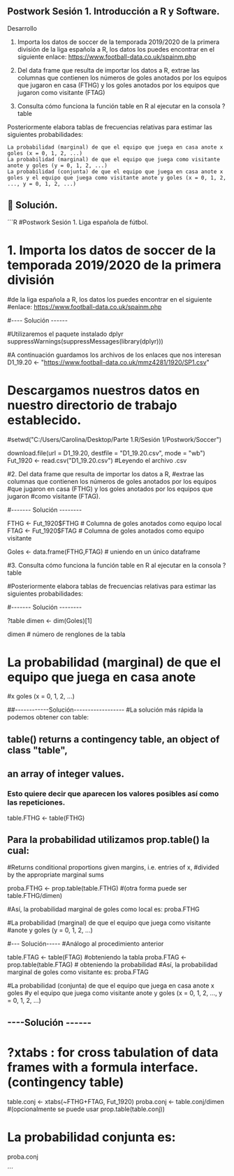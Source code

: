 ## Postwork Sesión 1. Introducción a R y Software.
Desarrollo


 1.   Importa los datos de soccer de la temporada 2019/2020 de la primera división de la liga española a R, los datos los puedes encontrar en el siguiente enlace: https://www.football-data.co.uk/spainm.php

 2.   Del data frame que resulta de importar los datos a R, extrae las columnas que contienen los números de goles anotados por los equipos que jugaron en casa (FTHG) y los goles anotados por los equipos que jugaron como visitante (FTAG)

 3.   Consulta cómo funciona la función table en R al ejecutar en la consola ?table

Posteriormente elabora tablas de frecuencias relativas para estimar las siguientes probabilidades:

    La probabilidad (marginal) de que el equipo que juega en casa anote x goles (x = 0, 1, 2, ...)
    La probabilidad (marginal) de que el equipo que juega como visitante anote y goles (y = 0, 1, 2, ...)
    La probabilidad (conjunta) de que el equipo que juega en casa anote x goles y el equipo que juega como visitante anote y goles (x = 0, 1, 2, ..., y = 0, 1, 2, ...)

## :pushpin: Solución.
 ´´´R
 #Postwork Sesión 1. Liga española de fútbol.



# 1. Importa los datos de soccer de la temporada 2019/2020 de la primera división
#de la liga española a R, los datos los puedes encontrar en el siguiente 
#enlace: https://www.football-data.co.uk/spainm.php

#---- Solución ------

#Utilizaremos el paquete instalado dplyr
suppressWarnings(suppressMessages(library(dplyr)))

#A continuación guardamos los archivos de los enlaces que nos interesan
D1_19.20 <- "https://www.football-data.co.uk/mmz4281/1920/SP1.csv"
  
# Descargamos nuestros datos en nuestro directorio de trabajo establecido.
#setwd("C:/Users/Carolina/Desktop/Parte 1.R/Sesión 1/Postwork/Soccer")

download.file(url = D1_19.20, destfile = "D1_19.20.csv", mode = "wb")
Fut_1920 <- read.csv("D1_19.20.csv") #Leyendo el archivo .csv


#2. Del data frame que resulta de importar los datos a R, 
#extrae las columnas que contienen los números de goles anotados por los equipos 
#que jugaron en casa (FTHG) y los goles anotados por los equipos que jugaron 
#como visitante (FTAG).

#------- Solución -------- 

FTHG <- Fut_1920$FTHG # Columna de goles anotados como equipo local
FTAG <- Fut_1920$FTAG # Columna de goles anotados como equipo visitante

Goles <- data.frame(FTHG,FTAG) # uniendo en un único dataframe



#3. Consulta cómo funciona la función table en R al ejecutar en la consola ?table

#Posteriormente elabora tablas de frecuencias relativas para estimar las siguientes probabilidades:

#------- Solución -------- 

?table
dimen <- dim(Goles)[1]

dimen # número de renglones de la tabla 

#  La probabilidad (marginal) de que el equipo que juega en casa anote 
#x goles (x = 0, 1, 2, ...)


##------------Solución------------------
#La solución más rápida la podemos obtener con table:
## table() returns a contingency table, an object of class "table",
## an array of integer values. 
### Esto quiere decir que aparecen los valores posibles así como las repeticiones.

table.FTHG <- table(FTHG)

## Para la probabilidad utilizamos prop.table() la cual:
#Returns conditional proportions given margins, i.e. entries of x, 
#divided by the appropriate marginal sums

proba.FTHG <- prop.table(table.FTHG) #(otra forma puede ser table.FTHG/dimen)

#Así, la probabilidad marginal de goles como local es:
proba.FTHG 


#La probabilidad (marginal) de que el equipo que juega como visitante 
#anote y goles (y = 0, 1, 2, ...)

#--- Solución-----
#Análogo al procedimiento anterior 

table.FTAG <- table(FTAG) #obteniendo la tabla 
proba.FTAG <- prop.table(table.FTAG) # obteniendo la probabilidad
#Así, la probabilidad marginal de goles como visitante es:
proba.FTAG

#La probabilidad (conjunta) de que el equipo que juega en casa anote x goles 
#y el equipo que juega como visitante anote y goles (x = 0, 1, 2, ..., y = 0, 1, 2, ...)

## ----Solución ------
# ?xtabs : for cross tabulation of data frames with a formula interface. (contingency table)
table.conj <- xtabs(~FTHG+FTAG, Fut_1920)
proba.conj <- table.conj/dimen #(opcionalmente se puede usar prop.table(table.conj))
# La probabilidad conjunta es:
proba.conj

´´´
